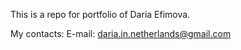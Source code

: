 This is a repo for portfolio of Daria Efimova.

My contacts:
E-mail: daria.in.netherlands@gmail.com 
